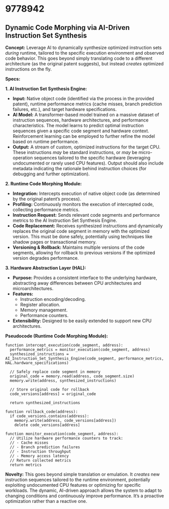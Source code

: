 # 9778942

## Dynamic Code Morphing via AI-Driven Instruction Set Synthesis

**Concept:** Leverage AI to dynamically synthesize optimized instruction sets *during* runtime, tailored to the specific execution environment and observed code behavior. This goes beyond simply translating code to a different architecture (as the original patent suggests), but instead *creates* optimized instructions on the fly.

**Specs:**

**1. AI Instruction Set Synthesis Engine:**

*   **Input:** Native object code (identified via the process in the provided patent), runtime performance metrics (cache misses, branch prediction failures, etc.), and target hardware specifications.
*   **AI Model:** A transformer-based model trained on a massive dataset of instruction sequences, hardware architectures, and performance characteristics.  The model learns to predict optimal instruction sequences given a specific code segment and hardware context.  Reinforcement learning can be employed to further refine the model based on runtime performance.
*   **Output:**  A stream of custom, optimized instructions for the target CPU. These instructions *may* be standard instructions, or *may* be micro-operation sequences tailored to the specific hardware (leveraging undocumented or rarely used CPU features).  Output should also include metadata indicating the rationale behind instruction choices (for debugging and further optimization).

**2. Runtime Code Morphing Module:**

*   **Integration:** Intercepts execution of native object code (as determined by the original patent’s process).
*   **Profiling:**  Continuously monitors the execution of intercepted code, collecting performance metrics.
*   **Instruction Request:** Sends relevant code segments and performance metrics to the AI Instruction Set Synthesis Engine.
*   **Code Replacement:** Receives synthesized instructions and dynamically replaces the original code segment in memory with the optimized version.  This must be done safely, potentially using techniques like shadow pages or transactional memory.
*   **Versioning & Rollback:** Maintains multiple versions of the code segments, allowing for rollback to previous versions if the optimized version degrades performance.

**3. Hardware Abstraction Layer (HAL):**

*   **Purpose:**  Provides a consistent interface to the underlying hardware, abstracting away differences between CPU architectures and microarchitectures.
*   **Features:**
    *   Instruction encoding/decoding.
    *   Register allocation.
    *   Memory management.
    *   Performance counters.
*   **Extensibility:** Designed to be easily extended to support new CPU architectures.

**Pseudocode (Runtime Code Morphing Module):**

```pseudocode
function intercept_execution(code_segment, address):
  performance_metrics = monitor_execution(code_segment, address)
  synthesized_instructions = AI_Instruction_Set_Synthesis_Engine(code_segment, performance_metrics, HAL.hardware_specifications)
  
  // Safely replace code segment in memory
  original_code = memory.read(address, code_segment.size)
  memory.write(address, synthesized_instructions)
  
  // Store original code for rollback
  code_versions[address] = original_code
  
  return synthesized_instructions

function rollback_code(address):
  if code_versions.contains(address):
    memory.write(address, code_versions[address])
    delete code_versions[address]

function monitor_execution(code_segment, address):
  // Utilize hardware performance counters to track:
  // - Cache misses
  // - Branch prediction failures
  // - Instruction throughput
  // - Memory access latency
  // Return collected metrics
  return metrics
```

**Novelty:**  This goes beyond simple translation or emulation. It *creates* new instruction sequences tailored to the runtime environment, potentially exploiting undocumented CPU features or optimizing for specific workloads. The dynamic, AI-driven approach allows the system to adapt to changing conditions and continuously improve performance.  It’s a proactive optimization rather than a reactive one.